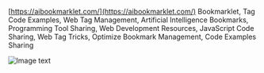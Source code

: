 [https://aibookmarklet.com/](https://aibookmarklet.com/)
Bookmarklet, Tag Code Examples, Web Tag Management, Artificial Intelligence Bookmarks, Programming Tool Sharing, Web Development Resources, JavaScript Code Sharing, Web Tag Tricks, Optimize Bookmark Management, Code Examples Sharing

![Image text]([https://raw.github.com/yourName/repositpry/master/yourprojectName/img-folder/test.jpg](https://aibookmarklet.com/wp-content/themes/bookmarklet/screenshot.png)https://aibookmarklet.com/wp-content/themes/bookmarklet/screenshot.png)
